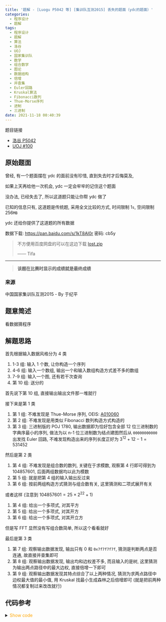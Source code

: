 ```yaml
---
title: '题解 - [Luogu P5042 等] [集训队互测2015] 丢失的题面（ydc的题面）'
categories:
  - 程序设计
  - 题解
tags:
  - 程序设计
  - 题解
  - 算法
  - 洛谷
  - UOJ
  - 国家集训队
  - 数学
  - 组合数学
  - 图论
  - 数据结构
  - 倍增
  - 并查集
  - Euler回路
  - Kruskal算法
  - Fibonacci数列
  - Thue-Morse序列
  - 进制
  - 三进制
date: 2021-11-18 00:40:39
---
```


题目链接

- [洛谷 P5042](https://www.luogu.com.cn/problem/P5042)
- [UOJ #100](https://uoj.ac/problem/100)

<!-- more -->

## 原始题面

曾经, 有一个题面摆在 ydc 的面前没有珍惜, 直到失去时才后悔莫及,

如果上天再给他一次机会, ydc 一定会牢牢的记住这个题面

没办法, 已经失去了, 所以这道题只能让你帮 ydc 做了

已知的信息只有, 这道题是传统题, 采用全文比较的方式, 时间限制 $1\texttt{s}$, 空间限制 $256\texttt{MB}$

ydc 还给你提供了这道题的所有数据

数据下载: <https://pan.baidu.com/s/1kT8Al0r> 密码: cb5y

> 不方便用百度网盘的可以在这边下载 [lost.zip](lost.zip)
>
> —— Tifa

---
> **该题在比赛时显示的成绩就是最终成绩**

### 来源

中国国家集训队互测2015 - By 于纪平

## 题意简述

看数据猜程序

## 解题思路

首先根据输入数据风格分为 4 类

1. 1-3 组: 输入 1 个数, 让你构造一个序列
1. 4-6 组: 输入一个数组, 输出一个和输入数组构造方式差不多的数组
1. 7-9 组: 输入一个图, 还有若干次查询
1. 第 10 组: 送分的

首先说下第 10 组, 直接输出输出文件那一堆就行

接下来是第 1 类

1. 第 1 组: 不难发现是 Thue-Morse 序列, OEIS: [A010060](https://oeis.org/search?q=A010060)
1. 第 2 组: 不难发现是用类似 Fibonacci 数列构造方式构造的
1. 第 3 组: 三进制版的 POJ 1780, 输出数据即为恰好包含全部 12 位三进制数的字典序最小的序列, 做法为以 n-1 位三进制数为结点建图然后从 `00000000000` 出发找 Euler 回路, 不难发现构造出来的序列长度正好为 $3^{12}+12-1=531452$

然后是第 2 类

1. 第 4 组: 不难发现是组合数的数列, 关键在于求模数, 观察第 4 行即可得到为 104857601, 后面两组数据均以此为模数
1. 第 5 组: 就是把第 4 组的输入输出反过来
1. 第 6 组: 按前两组构造方式猜测与组合数有关, 这里猜测和二项式展开有关

或者这样 (注意到 $104857601 = 25\times 2^{22}+1$)

1. 第 4 组: 给出一个多项式, 对其平方
1. 第 5 组: 给出一个多项式, 对其开方
1. 第 6 组: 给出一个多项式, 对其开立方

但是写 FFT 显然没有写组合数简单, 所以这个看看就好

最后是第 3 类

1. 第 7 组: 观察输出数据发现, 输出只有 0 和 `0x7f7f7f7f`, 猜测是判断两点是否连通, 故直接并查集即可
1. 第 8 组: 观察输出数据发现, 输出均和边权差不多, 而且输入的是树, 这里猜测为输出两点路径中的最大边权, 直接倍增一下即可
1. 第 9 组: 观察输出数据发现其特点综合了以上两种情况, 猜测为求两点路径中边权最大值的最小值, 用 Kruskal 找最小生成森林之后倍增即可 (就是把前两种情况都复制过来改改就行)

## 代码参考

<details>
<summary><font color='orange'>Show code</font></summary>

```cpp
/*
 * @Author: Tifa
 * @LastEditTime: 2021-06-03 14:02:01
 * @Description: Luogu P5042, UOJ 100
 */

#include <bits/stdc++.h>
using namespace std;

namespace Subtask_1 {
void main() {
    vector<bool> vb;
    vb.reserve(1 << 22);
    vb.push_back(false);
    for (int i = 0; i < 22; ++i)
        for (auto it = vb.begin(); it != vb.begin() + (1 << i); ++it) vb.push_back(!*it);
    for (auto i : vb) cout << (i ? '1' : '0');
    cout << '\n';
}
}  // namespace Subtask_1

namespace Subtask_2 {
void main() {
    string a("0"), b("1"), c;
    for (int i = 1; i < 33; ++i) {
        c = a + b;
        a = b;
        b = c;
    }
    cout << a << '\n';
}
}  // namespace Subtask_2

namespace Subtask_3 {
const int n = 12;
// 3**(n-1)
const int m = 177147;

int node[m + 1];
stack<int> s;
inline void f(int v) {
    int w;
    while (node[v] < 3) {
        s.push(w = 3 * v + node[v]++);
        v = w % m;
    }
}

// POJ 1780
void main() {
    // if (n == 1) { cout << "012\n"; return; }
    string ans;
    f(0);
    int w;
    while (!s.empty()) {
        w = s.top();
        s.pop();
        ans.push_back(w % 3 + '0');
        f(w / 3);
    }
    ans += string(n - 1, '0');
    reverse(ans.begin(), ans.end());
    cout << ans << '\n';
}
}  // namespace Subtask_3

namespace Subtask_4 {
const int p = 104857601, n = 131072, n2 = n * 2;
int inv[n2 + 1];

void main() {
    inv[1] = 1;
    for (int i = 2; i <= n2; ++i) inv[i] = (int64_t)(p - p / i) * inv[p % i] % p;
    vector<int> v;
    v.reserve(n + 1);
    v.push_back(1);
    for (int i = 1; i <= n; ++i) v.push_back(1ll * v.back() * (n2 - i + 1) % p * inv[i] % p);
    cout << n2 << '\n';
    for (auto i : v) cout << i << '\n';
    for (auto it = v.rbegin() + 1; it != v.rend(); ++it) cout << *it << '\n';
}
}  // namespace Subtask_4

namespace Subtask_5 {
const int p = 104857601, n = 131072, n2 = n * 2;
int inv[n2 + 1];

void main() {
    inv[1] = 1;
    for (int i = 2; i <= n2; ++i) inv[i] = (int64_t)(p - p / i) * inv[p % i] % p;
    vector<int> v;
    v.reserve(n + 1);
    v.push_back(1);
    for (int i = 1; i <= n; ++i) v.push_back(1ll * v.back() * (n - i + 1) % p * inv[i] % p);
    cout << n << '\n';
    for (int i = 0; i <= n; ++i) cout << (i % 2 ? p - v[i] : v[i]) << '\n';
}
}  // namespace Subtask_5

namespace Subtask_6 {
const int p = 104857601, a = 23333333, b = 33333333;

inline constexpr int64_t qpow(int64_t a, int64_t b) {
    int64_t res(1);
    for (; b; b >>= 1, (a *= a) %= p)
        if (b & 1) (res *= a) %= p;
    return res;
}

const int inv_a = qpow(a, p - 2);
const int n = 177147;
int inv[n + 1];

void main() {
    inv[1] = 1;
    for (int i = 2; i <= n; ++i) inv[i] = (int64_t)(p - p / i) * inv[p % i] % p;
    int64_t res = qpow(a, n);
    cout << n << '\n'
         << res << '\n';
    for (int i = 1; i <= n; ++i) cout << (res = res * inv_a % p * b % p * (n - i + 1) % p * inv[i] % p) << '\n';
}
}  // namespace Subtask_6

namespace Subtask_7 {
const int n = 100000, m = 100000, q = 200000;

int dsu[n + 1];
int find(int x) { return x == dsu[x] ? dsu[x] : dsu[x] = find(dsu[x]); }
void merge(int x, int y) { dsu[find(x)] = find(y); }

void main() {
    for (int i = 1; i <= n; ++i) dsu[i] = i;
    for (int i = 0, x, y; i < m; ++i) {
        cin >> x >> y;
        merge(x, y);
    }
    for (int i = 0, x, y; i < q; ++i) {
        cin >> x >> y;
        cout << (find(x) == find(y) ? "0\n" : "2139062143\n");
    }
}
}  // namespace Subtask_7

namespace Subtask_8 {
const int n = 100000, m = 99999, q = 200000;
const int lbn = log2(n);

struct Edge {
    int w, to, next;
    Edge(int _w = 0, int _to = 0, int _next = 0) : w(_w), to(_to), next(_next) {}
} e[2 * m + 1];
int head[n + 1], cnt_edge;
void addEdge(int x, int y, int w = 1) {
    e[++cnt_edge] = Edge(w, y, head[x]);
    head[x] = cnt_edge;
}

#define _for_graph(head, e, i, now) for (int i = head[now], to = e[i].to; i; to = e[i = e[i].next].to)

int acstr[n + 1][lbn + 1], max_w[n + 1][lbn + 1], dep[n + 1];

void multiply(int now, int fa) {
    dep[now] = dep[acstr[now][0] = fa] + 1;
    for (int i = 0; i < lbn; ++i) {
        acstr[now][i + 1] = acstr[acstr[now][i]][i];
        max_w[now][i + 1] = max(max_w[now][i], max_w[acstr[now][i]][i]);
    }
    _for_graph(head, e, i, now) {
        if (to == fa) continue;
        max_w[to][0] = e[i].w;
        multiply(to, now);
    }
}

int get_res(int x, int y) {
    if (dep[x] < dep[y]) swap(x, y);
    int ans = 0;
    for (int i = lbn; ~i; --i)
        if (dep[acstr[x][i]] >= dep[y]) {
            ans = max(ans, max_w[x][i]);
            x = acstr[x][i];
        }
    if (x == y) return ans;
    for (int i = lbn; ~i; --i)
        if (acstr[x][i] != acstr[y][i]) {
            ans = max(ans, max(max_w[x][i], max_w[y][i]));
            x = acstr[x][i];
            y = acstr[y][i];
        }
    return max(ans, max(max_w[x][0], max_w[y][0]));
}

void main() {
    for (int i = 0, x, y, w; i < m; ++i) {
        cin >> x >> y >> w;
        addEdge(x, y, w);
        addEdge(y, x, w);
    }
    multiply(1, 0);
    for (int i = 0, x, y; i < q; ++i) {
        cin >> x >> y;
        cout << get_res(x, y) << '\n';
    }
}

#undef _for_graph
}  // namespace Subtask_8

namespace Subtask_9 {
const int n = 50000, m = 100000, q = 200000;
const int lbn = log2(n);

struct Edge {
    int w, to, next;
    Edge(int _w = 0, int _to = 0, int _next = 0) : w(_w), to(_to), next(_next) {}
} e[2 * m + 1];
int head[n + 1], cnt_edge;
void addEdge(int x, int y, int w = 1) {
    e[++cnt_edge] = Edge(w, y, head[x]);
    head[x] = cnt_edge;
}

#define _for_graph(head, e, i, now) for (int i = head[now], to = e[i].to; i; to = e[i = e[i].next].to)

int dsu[n + 1];
int find(int x) { return x == dsu[x] ? dsu[x] : dsu[x] = find(dsu[x]); }
void merge(int x, int y) { dsu[find(x)] = find(y); }

int acstr[n + 1][lbn + 1], max_w[n + 1][lbn + 1], dep[n + 1];

void multiply(int now, int fa) {
    dep[now] = dep[acstr[now][0] = fa] + 1;
    for (int i = 0; i < lbn; ++i) {
        acstr[now][i + 1] = acstr[acstr[now][i]][i];
        max_w[now][i + 1] = max(max_w[now][i], max_w[acstr[now][i]][i]);
    }
    _for_graph(head, e, i, now) {
        if (to == fa) continue;
        max_w[to][0] = e[i].w;
        multiply(to, now);
    }
}

int get_res(int x, int y) {
    if (dep[x] < dep[y]) swap(x, y);
    int ans = 0;
    for (int i = lbn; ~i; --i)
        if (dep[acstr[x][i]] >= dep[y]) {
            ans = max(ans, max_w[x][i]);
            x = acstr[x][i];
        }
    if (x == y) return ans;
    for (int i = lbn; ~i; --i)
        if (acstr[x][i] != acstr[y][i]) {
            ans = max(ans, max(max_w[x][i], max_w[y][i]));
            x = acstr[x][i];
            y = acstr[y][i];
        }
    return max(ans, max(max_w[x][0], max_w[y][0]));
}

struct Node {
    int x, y, w;

    bool operator<(const Node& rhs) const { return w < rhs.w; }
} data[m];

void main() {
    for (int i = 1; i <= n; ++i) dsu[i] = i;
    for (int i = 0; i < m; ++i) cin >> data[i].x >> data[i].y >> data[i].w;
    sort(data, data + m);
    for (int i = 0; i < m; ++i)
        if (find(data[i].x) != find(data[i].y)) {
            merge(data[i].x, data[i].y);
            addEdge(data[i].x, data[i].y, data[i].w);
            addEdge(data[i].y, data[i].x, data[i].w);
        }
    for (int i = 1; i <= n; ++i)
        if (!dep[i]) multiply(i, 0);
    for (int i = 0, x, y; i < q; ++i) {
        cin >> x >> y;
        if (find(x) != find(y)) {
            cout << "2139062143\n";
            continue;
        }
        cout << get_res(x, y) << '\n';
    }
}

#undef _for_graph
}  // namespace Subtask_9

namespace Subtask_10 {
void main() {
    cout << "Your program should output itself here.\n"
            "Sounds very difficult, yeah?\n"
            "Anyway, good luck!\n";
}
}  // namespace Subtask_10

#define _run_return(expressions) return (expressions), 0

int main() {
    ios::sync_with_stdio(false);
    cin.tie(nullptr);
    cout.tie(nullptr);
    string _;
    getline(cin, _);
    if (_.front() == 'M') _run_return(Subtask_10::main());
    if (_ == "22") _run_return(Subtask_1::main());
    if (_ == "33") _run_return(Subtask_2::main());
    if (_ == "12") _run_return(Subtask_3::main());
    if (_ == "131072") _run_return(Subtask_4::main());
    if (_ == "262144") _run_return(Subtask_5::main());
    if (_ == "531441") _run_return(Subtask_6::main());
    if (_ == "100000 100000 200000") _run_return(Subtask_7::main());
    if (_ == "100000 99999 200000") _run_return(Subtask_8::main());
    if (_ == "50000 100000 200000") _run_return(Subtask_9::main());
    return 1;
}
```

</details>

